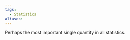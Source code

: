 ```yaml
---
tags:
  - Statistics
aliases:
---
```

Perhaps the most important single quantity in all statistics.

